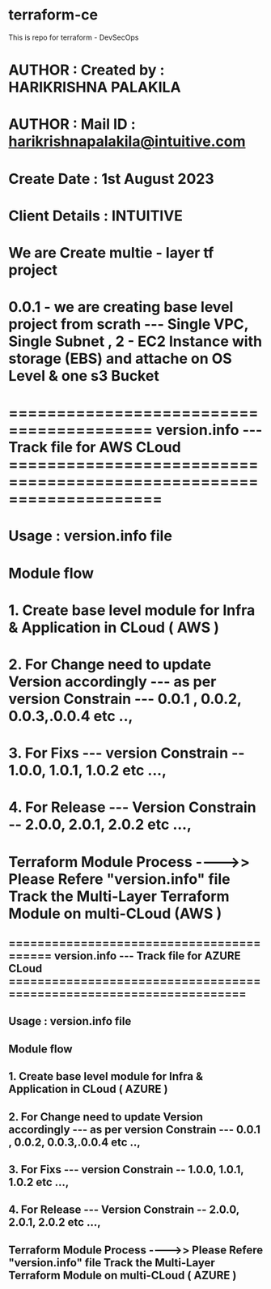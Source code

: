 # terraform-ce
This is repo for terraform - DevSecOps

# AUTHOR : Created by :  HARIKRISHNA PALAKILA 
# AUTHOR : Mail ID    :  harikrishnapalakila@intuitive.com
# Create Date         :  1st August 2023
# Client Details      :  INTUITIVE

# We are Create multie - layer tf project 
# 0.0.1 - we are creating base level project from scrath --- Single VPC, Single Subnet , 2 - EC2 Instance with storage (EBS) and attache on OS Level & one s3 Bucket  # 

# ========================================= version.info --- Track file for AWS CLoud ====================================================================
#
#
# Usage : version.info file
#
#  Module flow
#    1. Create base level module for Infra & Application in CLoud ( AWS )
#    2. For Change need to update Version accordingly --- as per version Constrain --- 0.0.1 , 0.0.2, 0.0.3,.0.0.4 etc ..,
#    3. For Fixs    ---  version Constrain -- 1.0.0, 1.0.1, 1.0.2 etc ...,
#    4. For Release ---  Version Constrain -- 2.0.0, 2.0.1, 2.0.2 etc ...,
# Terraform Module Process ---->> Please Refere   "version.info" file Track the Multi-Layer Terraform Module on multi-CLoud (AWS )

##
##
##
## ========================================= version.info --- Track file for AZURE CLoud ====================================================================
##
##
## Usage : version.info file
##
##  Module flow
##    1. Create base level module for Infra & Application in CLoud ( AZURE )
##    2. For Change need to update Version accordingly --- as per version Constrain --- 0.0.1 , 0.0.2, 0.0.3,.0.0.4 etc ..,
##    3. For Fixs    ---  version Constrain -- 1.0.0, 1.0.1, 1.0.2 etc ...,
##    4. For Release ---  Version Constrain -- 2.0.0, 2.0.1, 2.0.2 etc ...,
## Terraform Module Process ---->> Please Refere   "version.info" file Track the Multi-Layer Terraform Module on multi-CLoud ( AZURE ) 




